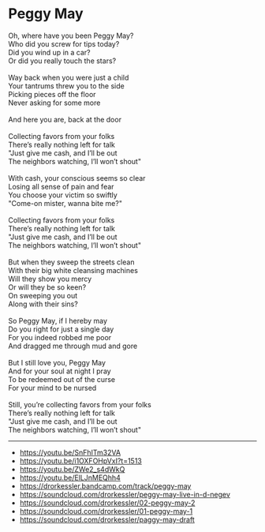 # Peggy May

Oh, where have you been Peggy May?\
Who did you screw for tips today?\
Did you wind up in a car?\
Or did you really touch the stars?\
\
Way back when you were just a child\
Your tantrums threw you to the side\
Picking pieces off the floor\
Never asking for some more\
\
And here you are, back at the door\
\
Collecting favors from your folks\
There’s really nothing left for talk\
"Just give me cash, and I’ll be out\
The neighbors watching, I’ll won’t shout"\
\
With cash, your conscious seems so clear\
Losing all sense of pain and fear\
You choose your victim so swiftly\
"Come-on mister, wanna bite me?"\
\
Collecting favors from your folks\
There’s really nothing left for talk\
"Just give me cash, and I’ll be out\
The neighbors watching, I’ll won’t shout"\
\
But when they sweep the streets clean\
With their big white cleansing machines\
Will they show you mercy\
Or will they be so keen?\
On sweeping you out\
Along with their sins?\
\
So Peggy May, if I hereby may\
Do you right for just a single day\
For you indeed robbed me poor\
And dragged me through mud and gore\
\
But I still love you, Peggy May\
And for your soul at night I pray\
To be redeemed out of the curse\
For your mind to be nursed\
\
Still, you’re collecting favors from your folks\
There’s really nothing left for talk\
"Just give me cash, and I’ll be out\
The neighbors watching, I’ll won’t shout"

---
- https://youtu.be/SnFhITm32VA
- https://youtu.be/i1OXFOHpVxI?t=1513
- https://youtu.be/ZWe2_s4dWkQ
- https://youtu.be/ElLJnMEQhh4
- https://drorkessler.bandcamp.com/track/peggy-may
- https://soundcloud.com/drorkessler/peggy-may-live-in-d-negev
- https://soundcloud.com/drorkessler/02-peggy-may-2
- https://soundcloud.com/drorkessler/01-peggy-may-1
- https://soundcloud.com/drorkessler/paggy-may-draft
